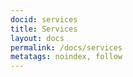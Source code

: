 ```yaml
---
docid: services
title: Services
layout: docs
permalink: /docs/services
metatags: noindex, follow
---
```


